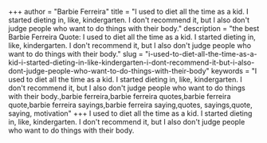 +++
author = "Barbie Ferreira"
title = "I used to diet all the time as a kid. I started dieting in, like, kindergarten. I don't recommend it, but I also don't judge people who want to do things with their body."
description = "the best Barbie Ferreira Quote: I used to diet all the time as a kid. I started dieting in, like, kindergarten. I don't recommend it, but I also don't judge people who want to do things with their body."
slug = "i-used-to-diet-all-the-time-as-a-kid-i-started-dieting-in-like-kindergarten-i-dont-recommend-it-but-i-also-dont-judge-people-who-want-to-do-things-with-their-body"
keywords = "I used to diet all the time as a kid. I started dieting in, like, kindergarten. I don't recommend it, but I also don't judge people who want to do things with their body.,barbie ferreira,barbie ferreira quotes,barbie ferreira quote,barbie ferreira sayings,barbie ferreira saying,quotes, sayings,quote, saying, motivation"
+++
I used to diet all the time as a kid. I started dieting in, like, kindergarten. I don't recommend it, but I also don't judge people who want to do things with their body.
